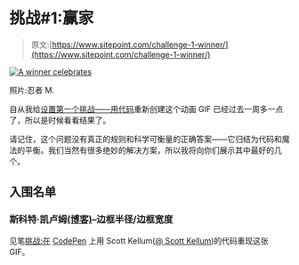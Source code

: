 # 挑战#1:赢家

> 原文:[https://www.sitepoint.com/challenge-1-winner/](https://www.sitepoint.com/challenge-1-winner/)

[![A winner celebrates](../Images/45fc47226acbcd8574f72602c8ec0e21.png)](https://www.flickr.com/photos/a_ninjamonkey/3214871786/)

照片:忍者 M.

自从我给[设置第一个挑战——用代码](https://www.sitepoint.com/challenge-1-recreate-gif-css/ "The Challenge #1")重新创建这个动画 GIF 已经过去一周多一点了，所以是时候看看结果了。

请记住，这个问题没有真正的规则和科学可衡量的正确答案——它归结为代码和魔法的平衡。我们当然有很多绝妙的解决方案，所以我将向你们展示其中最好的几个。

## 入围名单

### 斯科特·凯卢姆[(博客)](http://scottkellum.com/)–边框半径/边框宽度

见笔[挑战:在](http://codepen.io/scottkellum/pen/JdcaH/) [CodePen](http://codepen.io) 上用 Scott Kellum([@ Scott Kellum](http://codepen.io/scottkellum))的代码重现这张 GIF。